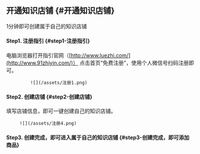 ## 开通知识店铺 {#开通知识店铺}

1分钟即可创建属于自己的知识店铺

#### **Step1. 注册指引** {#step1-注册指引}

电脑浏览器打开指引官网（[http://www.luezhi.com/](http://www.91zhiyin.com/)） 点击首页“免费注册”，使用个人微信号扫码注册即可。

             ![](/assets/注册1.png)

#### Step2. 创建店铺 {#step2-创建店铺}

填写店铺信息，即可一键创建自己的知识店铺。

         ![](/assets/注册4.png)

#### Step3. 创建完成，即可进入属于自己的知识店铺 {#step3-创建完成，即可添加商品}




